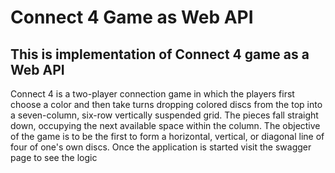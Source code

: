 # Connect 4 Game as Web API 

## This is implementation of Connect 4 game as a Web API
Connect 4 is a two-player connection game in which the players first choose a color and then take turns dropping colored discs from the top into a seven-column, six-row vertically suspended grid. The pieces fall straight down, occupying the next available space within the column. The objective of the game is to be the first to form a horizontal, vertical, or diagonal line of four of one's own discs. Once the application is started visit the swagger page to see the logic 
